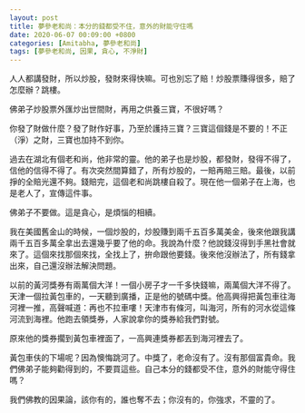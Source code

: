 ```yaml
---
layout: post
title: 夢參老和尚：本分的錢都受不住，意外的財能守住嗎
date: 2020-06-07 00:09:00 +0800
categories: [Amitabha, 夢參老和尚]
tags: [夢參老和尚, 因果, 貪心, 不淨財]
---
```

人人都講發財，所以炒股，發財來得快嘛。可也別忘了賠！炒股票賺得很多，賠了怎麼辦？跳樓。

佛弟子炒股票外匯炒出世間財，再用之供養三寶，不很好嗎？

你發了財做什麼？發了財作好事，乃至於護持三寶？三寶這個錢是不要的！不正（淨）之財，三寶也加持不到你。

過去在湖北有個老和尚，他非常的靈。他的弟子也是炒股，都發財，發得不得了，信他的信得不得了。有次突然間算錯了，所有炒股的，一賠再賠三賠。最後，以前掙的全賠光還不夠。錢賠完，這個老和尚跳樓自殺了。現在他一個弟子在上海，也是老人了，宣傳這件事。

佛弟子不要做。這是貪心，是煩惱的相續。

我在美國舊金山的時候，一個炒股的，炒股賺到兩千五百多萬美金，後來他跟我講兩千五百多萬全拿出去還幾乎要了他的命。我說為什麼？他說錢沒得到手黑社會就來了。這個來找那個來找，全找上了，拚命跟他要錢。後來他沒辦法了，所有錢拿出來，自己還沒辦法解決問題。

以前的黃河獎券有兩萬個大洋！一個小房子才一千多快錢嘛，兩萬個大洋不得了。天津一個拉黃包車的，一天聽到廣播，正是他的號碼中獎。他高興得把黃包車往海河裡一推，高聲喊道：再也不拉車嘍！天津市有條河，叫海河，所有的河水從這條河流到海裡。他跑去領獎券，人家說拿你的獎券給我們對號。

原來他的獎券擱到黃包車裡面了，一高興連獎券都丟到海河裡去了。

黃包車伕的下場呢？因為懊悔跳河了。中獎了，老命沒有了。沒有那個富貴命。我們佛弟子能夠勸得到的，不要買這些。自己本分的錢都受不住，意外的財能守得住嗎？

我們佛教的因果論，該你有的，誰也奪不去；你沒有的，你強求，不靈的了。